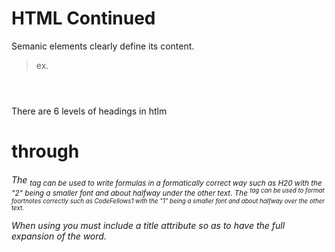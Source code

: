 # HTML Continued

Semanic elements clearly define its content.

> ex. <article> <section> <footer> <header>
  
There are 6 levels of headings in htlm <h1> through <h6>

The <sub> tag can be used to write formulas in a formatically correct way such as H20 with the "2" being a smaller font and about halfway under the other text. The <sup> tag can be used to format foortnotes correctly such as CodeFellows1 with the "1" being a smaller font and about halfway over the other text.
  
When using <abbr> you must include a title attribute so as to have the full expansion of the word.

